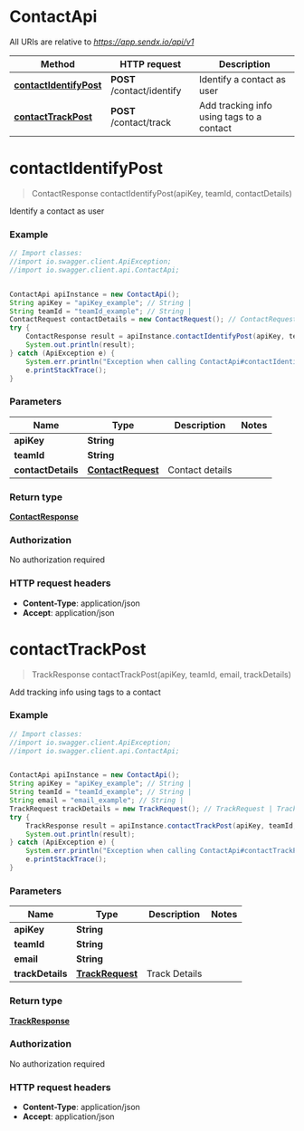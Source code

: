 # ContactApi

All URIs are relative to *https://app.sendx.io/api/v1*

Method | HTTP request | Description
------------- | ------------- | -------------
[**contactIdentifyPost**](ContactApi.md#contactIdentifyPost) | **POST** /contact/identify | Identify a contact as user
[**contactTrackPost**](ContactApi.md#contactTrackPost) | **POST** /contact/track | Add tracking info using tags to a contact


<a name="contactIdentifyPost"></a>
# **contactIdentifyPost**
> ContactResponse contactIdentifyPost(apiKey, teamId, contactDetails)

Identify a contact as user



### Example
```java
// Import classes:
//import io.swagger.client.ApiException;
//import io.swagger.client.api.ContactApi;


ContactApi apiInstance = new ContactApi();
String apiKey = "apiKey_example"; // String | 
String teamId = "teamId_example"; // String | 
ContactRequest contactDetails = new ContactRequest(); // ContactRequest | Contact details
try {
    ContactResponse result = apiInstance.contactIdentifyPost(apiKey, teamId, contactDetails);
    System.out.println(result);
} catch (ApiException e) {
    System.err.println("Exception when calling ContactApi#contactIdentifyPost");
    e.printStackTrace();
}
```

### Parameters

Name | Type | Description  | Notes
------------- | ------------- | ------------- | -------------
 **apiKey** | **String**|  |
 **teamId** | **String**|  |
 **contactDetails** | [**ContactRequest**](ContactRequest.md)| Contact details |

### Return type

[**ContactResponse**](ContactResponse.md)

### Authorization

No authorization required

### HTTP request headers

 - **Content-Type**: application/json
 - **Accept**: application/json

<a name="contactTrackPost"></a>
# **contactTrackPost**
> TrackResponse contactTrackPost(apiKey, teamId, email, trackDetails)

Add tracking info using tags to a contact



### Example
```java
// Import classes:
//import io.swagger.client.ApiException;
//import io.swagger.client.api.ContactApi;


ContactApi apiInstance = new ContactApi();
String apiKey = "apiKey_example"; // String | 
String teamId = "teamId_example"; // String | 
String email = "email_example"; // String | 
TrackRequest trackDetails = new TrackRequest(); // TrackRequest | Track Details
try {
    TrackResponse result = apiInstance.contactTrackPost(apiKey, teamId, email, trackDetails);
    System.out.println(result);
} catch (ApiException e) {
    System.err.println("Exception when calling ContactApi#contactTrackPost");
    e.printStackTrace();
}
```

### Parameters

Name | Type | Description  | Notes
------------- | ------------- | ------------- | -------------
 **apiKey** | **String**|  |
 **teamId** | **String**|  |
 **email** | **String**|  |
 **trackDetails** | [**TrackRequest**](TrackRequest.md)| Track Details |

### Return type

[**TrackResponse**](TrackResponse.md)

### Authorization

No authorization required

### HTTP request headers

 - **Content-Type**: application/json
 - **Accept**: application/json

